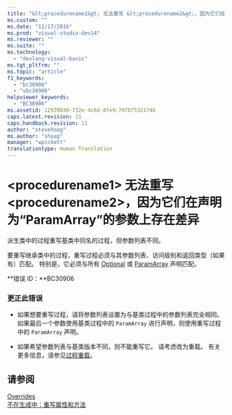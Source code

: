 ```yaml
---
title: "&lt;procedurename1&gt; 无法重写 &lt;procedurename2&gt;，因为它们在声明为“ParamArray”的参数上存在差异 | Microsoft Docs"
ms.custom: ""
ms.date: "11/17/2016"
ms.prod: "visual-studio-dev14"
ms.reviewer: ""
ms.suite: ""
ms.technology: 
  - "devlang-visual-basic"
ms.tgt_pltfrm: ""
ms.topic: "article"
f1_keywords: 
  - "bc30906"
  - "vbc30906"
helpviewer_keywords: 
  - "BC30906"
ms.assetid: 12939030-732e-4c6d-8fe9-707b7532174b
caps.latest.revision: 11
caps.handback.revision: 11
author: "stevehoag"
ms.author: "shoag"
manager: "wpickett"
translationtype: Human Translation
---
```

# &lt;procedurename1&gt; 无法重写 &lt;procedurename2&gt;，因为它们在声明为“ParamArray”的参数上存在差异
派生类中的过程重写基类中同名的过程，但参数列表不同。  
  
 要重写继承类中的过程，重写过程必须与其参数列表、访问级别和返回类型（如果有）匹配。 特别是，它必须与所有 [Optional](../../visual-basic/language-reference/modifiers/optional.md) 或 [ParamArray](../../visual-basic/language-reference/modifiers/paramarray.md) 声明匹配。  
  
 **错误 ID：**BC30906  
  
### 更正此错误  
  
-   如果想要重写过程，请将参数列表设置为与基类过程中的参数列表完全相同。 如果最后一个参数使用基类过程中的 `ParamArray` 进行声明，则使用重写过程中的 `ParamArray` 声明。  
  
-   如果希望参数列表与基类版本不同，则不能重写它。 请考虑改为重载。 有关更多信息，请参见[过程重载](../../visual-basic/programming-guide/language-features/procedures/procedure-overloading.md)。  
  
## 请参阅  
 [Overrides](../../visual-basic/language-reference/modifiers/overrides.md)   
 [不在生成中：重写属性和方法](http://msdn.microsoft.com/zh-cn/2167e8f5-1225-4b13-9ebd-02591ba90213)